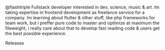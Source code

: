 @flashtriple Fullstack developer interested in dev, science, music & art. Im taking expertise in frontend development as freelance service for a company. Im learning about flutter & other stuff, like php frameworks for team work, but i preffer pure code to master and optimize at maximum the fileweight, i really care about that to develop fast reading code & users get the best possible experience.

Releases
